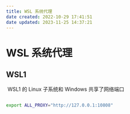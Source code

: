 ```yaml
---
title: WSL 系统代理
date created: 2022-10-29 17:41:51
date updated: 2023-11-25 14:37:21
---
```


# WSL 系统代理

## WSL1

 WSL1 的 Linux 子系统和 Windows 共享了网络端口

```sh

export ALL_PROXY="http://127.0.0.1:10808"

```
